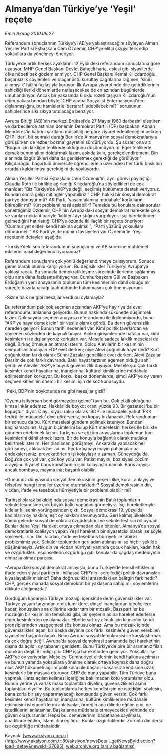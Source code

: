 # Almanya’dan Türkiye’ye ‘Yeşil’ reçete

*Emin Akdağ 2010.09.27*

<font class="agenda2NewsSpot">
 Referandum sonuçlarının Türkiye’yi AB’ye yaklaştıracağını söyleyen Alman Yeşiller Partisi
 <span>
 </span>
 Eşbaşkanı Cem Özdemir, CHP’ye elitçi çizgiyi terk edip yoksullara da yönelmeyi öneriyor.
</font>
<font class="newsDetail">
 <p>
  <p class="MsoNormal">
   Türkiye’de artık herkes ayaklarını 12 Eylül’deki referandum sonuçlarına göre uzatıyor. MHP Genel Başkanı Devlet Bahçeli hariç, eskisi gibi siyasilerde öfke nöbeti pek gözlemlenmiyor. CHP Genel Başkanı Kemal Kılıçdardoğlu, başarısızlık söylemleri ve olağanüstü kurultay çağrılarına rağmen, ‘siniri alınmışlık’ hâlini fazlasıyla koruyor. İlk Avrupa ziyaretinde dile getirdiklerinin sahiciliği ileriki dönemlerde netleşecekse de en azından bugünlerde umutlandırıyor. Ancak bir yakasında 6 oklu rozeti taşıyan Kılıçdaroğlu’nun diğer yakası bundan böyle “CHP acaba Sosyalist Enternasyonal’den dışlanmışlığını, bu hamlelerle ‘bertaraf’ edebilecek mi?” sorusunun sahiplerince sıkı sıkıya tutulacağa benziyor.
  </p>
  <p class="MsoNormal">
   Avrupa Birliği (AB)’nin merkezi Brüksel’de 27 Mayıs 1960 darbesini eleştiren ve darbecilerce astırılan dönemin Demokrat Partili (DP) başbakanı Adnan Menderes’in kabrini şartların müsaitliğine göre ziyaret edebileceğini belirten CHP lideri, bir sonraki durağı Berlin’de Almanya’nın sosyal demokratlarıyla görüşürken de ‘ezber bozma’ gayretini sürdürüyordu. Şu sözler ona ait: “Bugün için laikliğin tehlikede olduğunu düşünmüyorum. Eğer tehlikede dersek bunun altını doldurmak lazım, askıda kalır, gerekçelendiremem. Din alanında özgürlükleri daha da genişletmek gerektiği de görülüyor.” Kılıçdaroğlu, başörtülü üniversite öğrencilerinin üzerindeki her türlü baskının ortadan kaldırılması gerektiğini de söylüyordu.
  </p>
  <p class="MsoNormal">
   Alman Yeşiller Partisi Eşbaşkanı Cem Özdemir’in, aynı görevi paylaştığı Claudia Roth ile birlikte ağırladığı Kılıçdaroğlu’na söyledikleri de çok manidar: “Biz Türkiye’de AKP’ye değil, seçilmiş hükümete destek veriyoruz. Bundan sonra gelip mitingler yapabiliriz.” CHP, hakiki bir sosyal demokrat partiye dönüşür mü? AK Parti, ‘yaşam alanına müdahale’ korkularını bitirebilir mi? Kürt problemi nasıl aşılabilir? Temelde bu konulara dair sorular yönelttiğimiz Özdemir, CHP’nin Avrupa’daki sosyal demokrat hareketle çıkış ve varılan nokta itibariyle ‘kökten’ ayrıştığını vurguluyor. İşçi hareketinden gelmediğini hatırlattığı CHP’ye özünde iki ilaçlık bir reçete öneriyor: “Cumhuriyet elitleri kendi halkına açılmalı”, “Parti yüzünü yoksullara döndürmeli.” AK Parti’ye de mühim tavsiyeleri var Özdemir’in. Yeşil reçetenin detayları aşağıda.
  </p>
  <p class="MsoNormal">
   -Türkiye’deki son referandumun sonuçlarını ve AB sürecine muhtemel etkilerini nasıl değerlendiriyorsunuz?
  </p>
  <p class="MsoNormal">
   Referandum sonuçlarını çok yönlü değerlendirmeye çalışıyorum. Sonucu genel olarak olumlu karşılıyorum. Bu değişiklikler Türkiye’yi Avrupa’ya yaklaştıracak. Bu sonuçla demokratikleşme sürecinde ilerleme sağlanmış oldu ama daha fazlasına ihtiyaç var. Cumhurbaşkanı Gül ve Başbakan Erdoğan’ın yeni anayasanın toplumun tüm kesimlerinin dâhil olduğu bir süreçte hazırlanacağı taahhüdünde bulunmasını çok önemsiyorum.
  </p>
  <p class="MsoNormal">
   -Sizce halk ne gibi mesajlar verdi bu oylamayla?
  </p>
  <p class="MsoNormal">
   Bu referandum pek çok seçmen açısından AKP’ye hayır ya da evet referandumu anlamına geliyordu. Bunun hakkında sükûnetle düşünmek lazım. Çok sayıda seçmen anayasa referandumu ile ilgilenmiyordu, bunu “AKP’ye hayır demek için” bir vesile olarak gördü. Bu derin güvensizlik nereden geliyor? Bunun tarihî nedenleri var. Kimi politik tavırlardan ve söylenen sözlerden de kaynaklanıyor. Açılım girişimlerinde hatalar var, kimi kesimlerin ise dışlanıyoruz korkuları var. Mesele sadece laiklik meselesi de değil. Birkaç örnekle anlatmak isterim. Solcu Alevilerin bir kesiminin sempatisini toplayan EDP evet derken; niye Alevi çoğunluk hayır dedi? Kürt çoğunluktan farklı olarak Sünni Zazalar genellikle evet derken, Alevi Zazalar Dersim’de çok farklı davrandı. Batılı hayat tarzının egemen olduğu sahil şeridi ve Aleviler AKP’ye büyük güvensizlik duyuyor. Mesele şu: Çok farklı kesimler kendi hayatlarına, inançlarına, kültürel kimliklerine müdahale edilmesinden korkuyor. Bu korku, başka dönemlerde, şimdi AKP’ye oy veren seçmen kitlesinin önemli bir kesimi için de söz konusuydu.
  </p>
  <p class="MsoNormal">
   -Peki, BDP’nin boykotunda ne gibi mesajlar gizli?
  </p>
  <p class="MsoNormal">
   ‘Oyumu istiyorsan beni görmezden gelme’ tavrı bu. Çok etkili olduğunu kimse inkâr edemez. Hakkâri’de boykot oranı yüzde 93. Bir gazeteci ‘bu bir kopuştur’ diyor. Olayı, siyasi rakip olarak ‘BDP ile mücadele’ yahut ‘PKK terörü ile mücadele’ diye görürseniz, bu kopuş hızlanacak. Referandumun bir sonucu da bu. Kürt meselesi gündem edilmek isteniyor. Bundan kaçınamazsınız. Uygun biçimlerini bulup Kürt meselesini herkes ile birlikte gündem edebilmek lazım. Tartışma ve çözüm arayışlarına toplumun tüm kesimlerini dâhil etmek lazım. Bir de konuyla bağlantılı olarak mutlaka belirtmek isterim: Her planlanan görüşmeyi, Ankara’da yapılacak her görüşmeyi, atılacak her adımı, her tartışmayı mayın patlamalarına endekslerseniz, provokatörlerin işi kolaylaşır o zaman. Güneydoğu’da, Doğu’da çok yol var, çok köy yolu var. Patlat mayını, boz siyasi çözüm arayışını. Siyaset barış karşıtlarının işini kolaylaştırmamalı. Barış arayışı ancak bombaya, mayına inat başarılı olabilir.
  </p>
  <p class="MsoNormal">
   -Günümüz dünyasında sosyal demokrasinin geçerli ilke, kural, anlayış ve felsefesi hangi temeller üzerine oturmaktadır? Sosyal demokrasinin din, vicdan, ifade ve teşebbüs hürriyetiyle bir problemi olabilir mi?
  </p>
  <p class="MsoNormal">
   Tarihsel olarak bakıldığında sosyal demokrasinin Batılı toplumların sekülerleşmesine çok büyük katkı yaptığını görmeliyiz. İşçi hareketleriyle kitleler kilisenin yörüngesinden çıktı. Sosyal demokrasi 19. yüzyılda kadınların oy hakkını, eşit oy hakkını savunuyordu. Geri kalmış ülkelerde, sömürgelerde sosyal demokrasi özgürleştirici ve sekülerleştirici rol oynadı. Bunlar daha Yeşil Hareket ortaya çıkmadan olan bitenler. Almanya’da sosyal demokratlarla koalisyon yapan Yeşil hareketin bir siyasetçisi olarak ise şöyle söyleyebilirim: Din, vicdan, ifade ve teşebbüs hürriyeti ile tabii ki problemimiz yok. Seküler toplumdan geri adım atılmasını ise hiçbir şekilde düşünemeyiz. Artık din ve vicdan hürriyeti yanında çocuk hakları, kadın hak ve özgürlükleri, eşcinsellerin özgürlüğü gibi konular da çağdaş medeniyetin olmazsa olmaz parçası.
  </p>
  <p class="MsoNormal">
   -Avrupa’daki sosyal demokrat anlayışla, bunu Türkiye’de temsil ettiklerini ifade eden siyasi partilerin -bilhassa CHP’nin- sergilediği politik davranışları kıyaslayabilir misiniz? Daha doğrusu ikisi arasındaki en belirgin fark nedir? CHP, gerçek manada sosyal demokrat bir yaklaşıma sahip mi, söylemlerini dikkate aldığımızda?
  </p>
  <p class="MsoNormal">
   Gördüğüm kadarıyla Türkiye mozaiği içerisinde derin güvensizlikler var. Türkiye yaşam tarzından etnik kimliklere, dinsel inançlardan ideolojilere kadar, konuşulan ana dillerine kadar tam bir mozaik. Bazı partiler bu mozaiğin bir kesiminin temsilcisi gibi, bir şeylerin adına hareket ederlerse diğer kesimlerden oy alamazlar. Elbette sırf oy almak için kimsenin kendi prensiplerinden vazgeçmesi söz konusu olmaz. Ama bu mozaik içinde güvensizlikleri aşan, bir başka deyimle çok farklı kesimlere güven verebilen siyasetler başarılı olacak. Bunu Avrupa sosyal demokrasisi ile karşılaştırmak da çok doğru değil. Avrupa’da sosyal demokrasi zamanında işçi hareketinin dışına da açıldı, oy tabanını genişletti. Bunu Türkiye’de bire bir aramanız filan mümkün değil. Bilindiği gibi CHP işçi hareketinden gelmiyor. Yoksullar ise AKP’ye oy veriyorlar. Meseleyi Cumhuriyet elitlerinin kendi halkına açılması ve bunun yanında yoksullara yönelme olarak ortaya koymak daha doğru olur. AKP hükümeti açılım politikaları ile başarılı-başarısız kendisine uzak kesimlerle bir masaya oturuyor. CHP de bunu yapabilir. Tüm Türkiye bunu yapmalı. Hatta açılım kelimesi içeriğine bakılmadan kötü yorumlanır oldu. Bunun yerine yuvarlak masa toplantıları diyelim, güvensizlikleri aşma toplantıları diyelim. Bu toplantılarda herkes kendisi için ne istediğini söylesin, bana zorla bir şey yaptırmayacağı konusunda güven versin. Çok farklı kesimler kendi hayatlarına, inançlarına, kültürel kimliklerine müdahale edilmesini istemediklerini anlatsınlar, örneğin ana dilinde eğitim gibi, ne istediklerini anlatsınlar. Başkalarına müdahale etmeyecekleri yönünde de güven oluştursunlar. Hepsi bu. cemevlerinin ibadethane sayılması, anadilinde eğitim, İslami dinî eğitim... Bunlar özgürlüklerdir. Zorunlu din dersi ise özgürlüğe müdahaledir.
  </p>
 </p>
</font>

Kaynak: [www.aksiyon.com.tr](http://www.aksiyon.com.tr:80/aksiyon/newsDetail_getNewsById.action?load=detay&newsId=27695), [web.archive.org (arşiv bağlantısı)](http://web.archive.org/web/20101010072312/http://www.aksiyon.com.tr:80/aksiyon/newsDetail_getNewsById.action?load=detay&newsId=27695)
